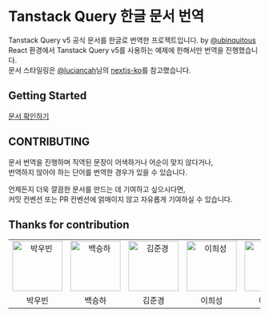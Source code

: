 # Tanstack Query 한글 문서 번역

Tanstack Query v5 공식 문서를 한글로 번역한 프로젝트입니다. by [@ubinquitous](https://github.com/ubinquitous)  
React 환경에서 Tanstack Query v5를 사용하는 예제에 한해서만 번역을 진행했습니다.  
문서 스타일링은 [@luciancah](https://github.com/luciancah)님의 [nextjs-ko](https://github.com/luciancah/nextjs-ko)를 참고했습니다.

## Getting Started

[문서 확인하기](http://react-query.kro.kr/docs/getting-started/)

## CONTRIBUTING

문서 번역을 진행하며 직역된 문장이 어색하거나 어순이 맞지 않다거나,  
번역하지 않아야 하는 단어를 번역한 경우가 있을 수 있습니다.

언제든지 더욱 깔끔한 문서를 만드는 데 기여하고 싶으시다면,  
커밋 컨벤션 또는 PR 컨벤션에 얽매이지 않고 자유롭게 기여하실 수 있습니다.

## Thanks for contribution

<table>
    <tr>
        <td align="center">
            <a href="https://github.com/ubinquitous">
                <img alt="박우빈" src="https://avatars.githubusercontent.com/ubinquitous" width="100" />
            </a>
        </td>
        <td align="center">
            <a href="https://github.com/BaekSeungHa">
                <img alt="백승하" src="https://avatars.githubusercontent.com/BaekSeungHa" width="100" />
            </a>
        </td>
        <td align="center">
            <a href="https://github.com/rlawnsrud0509">
                <img alt="김준경" src="https://avatars.githubusercontent.com/rlawnsrud0509" width="100" />
            </a>
        </td>
        <td align="center">
            <a href="https://github.com/lheesung">
                <img alt="이희성" src="https://avatars.githubusercontent.com/lheesung" width="100" />
            </a>
        </td>
        <td align="center">
            <a href="https://github.com/leesb971204">
                <img alt="이승빈" src="https://avatars.githubusercontent.com/leesb971204" width="100" />
            </a>
        </td>
    </tr>
    <tr>
        <td align="center">박우빈</td>
        <td align="center">백승하</td>
        <td align="center">김준경</td>
        <td align="center">이희성</td>
        <td align="center">이승빈</td>
    </tr>
</table>
